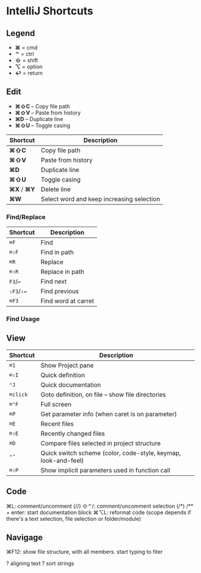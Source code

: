 # IntelliJ Shortcuts

## Legend

* **⌘** = cmd
* **⌃** = ctrl
* **⇧** = shift
* **⌥** = option
* **↩** = return

## Edit

* **⌘⇧C** – Copy file path
* **⌘⇧V** – Paste from history
* **⌘D** – Duplicate line
* **⌘⇧U** – Toggle casing

Shortcut | Description |
--- | ---
**⌘⇧C** | Copy file path
**⌘⇧V** | Paste from history
**⌘D** | Duplicate line
**⌘⇧U** | Toggle casing
**⌘X** / **⌘Y** | Delete line
**⌘W** | Select word and keep increasing selection

### Find/Replace

Shortcut | Description |
--- | ---
`⌘F` | Find
`⌘⇧F` | Find in path
`⌘R` | Replace
`⌘⇧R` | Replace in path
`F3`/`↩` | Find next
`⇧F3`/`⇧↩` | Find previous
`⌘F3` | Find word at carret

### Find Usage

## View

Shortcut | Description |
--- | ---
`⌘1` | Show Project pane
`⌘⇧I` | Quick definition
`⌃J` | Quick documentation
`⌘click` | Goto definition, on file – show file directories
`⌘⌃F` | Full screen
`⌘P` | Get parameter info (when caret is on parameter)
`⌘E` | Recent files
`⌘⇧E` | Recently changed files
`⌘D` | Compare files selected in project structure
`⌃’` | Quick switch scheme (color, code-style, keymap, look-and-feel)
`⌘⇧P` | Show implicit parameters used in function call

## Code

⌘L: comment/uncomment (//)
⇧⌃/: comment/uncomment selection (/*)
/** + enter: start documentation block
⌘⌥L: reformat code (scope depends if there's a text selection, file selection or folder/module)

## Navigage

⌘F12: show file structure, with all members. start typing to fiter


? aligning text
? sort strings